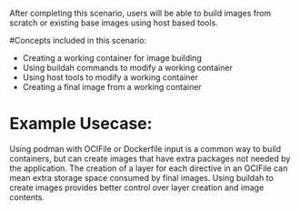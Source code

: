 After completing this scenario, users will be able to build images from scratch or existing base images using host based tools.

#Concepts included in this scenario:
* Creating a working container for image building
* Using buildah commands to modify a working container
* Using host tools to modify a working container
* Creating a final image from a working container

# Example Usecase:
Using podman with OCIFile or Dockerfile input is a common way to build containers, but can create images that have extra packages not needed by the application.  The creation of a layer for each directive in an OCIFile can mean extra storage space consumed by final images.  Using buildah to create images provides better control over layer creation and image contents.
